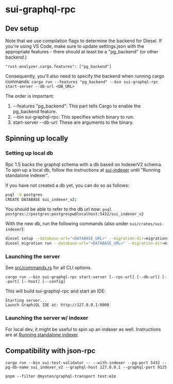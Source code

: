 # sui-graphql-rpc

## Dev setup
Note that we use compilation flags to determine the backend for Diesel. If you're using VS Code, make sure to update settings.json with the appropriate features - there should at least be a "pg_backend" (or other backend.)
```
"rust-analyzer.cargo.features": ["pg_backend"]
```
Consequently, you'll also need to specify the backend when running cargo commands:
```cargo run --features "pg_backend" --bin sui-graphql-rpc start-server --db-url <DB_URL>```

The order is important:
1. --features "pg_backend": This part tells Cargo to enable the pg_backend feature.
2. --bin sui-graphql-rpc: This specifies which binary to run.
3. start-server --db-url: These are arguments to the binary.

## Spinning up locally

### Setting up local db

Rpc 1.5 backs the graphql schema with a db based on IndexerV2 schema. To spin up a local db, follow the instructions at [sui-indexer](../sui-indexer/README.md) until "Running standalone indexer".

If you have not created a db yet, you can do so as follows:
```sh
psql -U postgres
CREATE DATABASE sui_indexer_v2;
```

You should be able to refer to the db url now:
`psql postgres://postgres:postgrespw@localhost:5432/sui_indexer_v2`

With the new db, run the following commands (also under `sui/crates/sui-indexer`):

```sh
diesel setup --database-url="<DATABASE_URL>" --migration-dir=migrations_v2
diesel migration run --database-url="<DATABASE_URL>" --migration-dir=migrations_v2
```

### Launching the server
See [src/commands.rs](src/commands.rs) for all CLI options.

```
cargo run --bin sui-graphql-rpc start-server [--rpc-url] [--db-url] [--port] [--host] [--config]
```

This will build sui-graphql-rpc and start an IDE:

```
Starting server...
Launch GraphiQL IDE at: http://127.0.0.1:8000
```

### Launching the server w/ indexer
For local dev, it might be useful to spin up an indexer as well. Instructions are at [Running standalone indexer](../sui-indexer/README.md#running-standalone-indexer).

## Compatibility with json-rpc
`cargo run --bin sui-test-validator -- --with-indexer --pg-port 5432 --pg-db-name sui_indexer_v2 --graphql-host 127.0.0.1 --graphql-port 9125`

`pnpm --filter @mysten/graphql-transport test:e2e`

